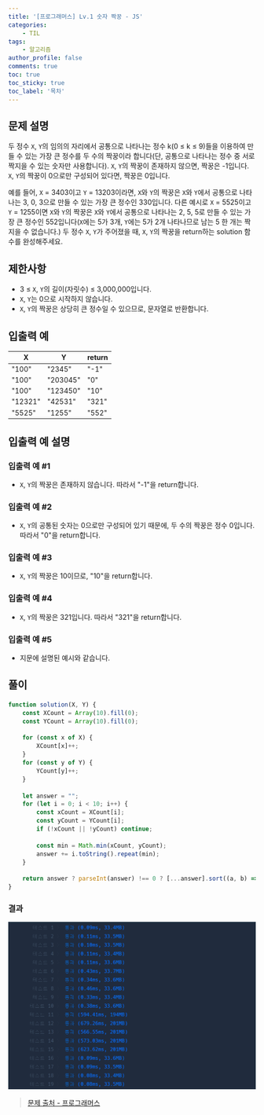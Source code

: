 ```yaml
---
title: '[프로그래머스] Lv.1 숫자 짝꿍 - JS'
categories:
    - TIL
tags:
    - 알고리즘
author_profile: false
comments: true
toc: true
toc_sticky: true
toc_label: '목차'
---
```


## 문제 설명
두 정수 `X`, `Y`의 임의의 자리에서 공통으로 나타나는 정수 k(0 ≤ k ≤ 9)들을 이용하여 만들 수 있는 가장 큰 정수를 두 수의 짝꿍이라 합니다(단, 공통으로 나타나는 정수 중 서로 짝지을 수 있는 숫자만 사용합니다). `X`, `Y`의 짝꿍이 존재하지 않으면, 짝꿍은 -1입니다. `X`, `Y`의 짝꿍이 0으로만 구성되어 있다면, 짝꿍은 0입니다.

예를 들어, `X` = 3403이고 `Y` = 13203이라면, `X`와 `Y`의 짝꿍은 `X`와 `Y`에서 공통으로 나타나는 3, 0, 3으로 만들 수 있는 가장 큰 정수인 330입니다. 다른 예시로 `X` = 5525이고 `Y` = 1255이면 `X`와 `Y`의 짝꿍은 `X`와 `Y`에서 공통으로 나타나는 2, 5, 5로 만들 수 있는 가장 큰 정수인 552입니다(`X`에는 5가 3개, `Y`에는 5가 2개 나타나므로 남는 5 한 개는 짝 지을 수 없습니다.)
두 정수 `X`, `Y`가 주어졌을 때, `X`, `Y`의 짝꿍을 return하는 solution 함수를 완성해주세요.

## 제한사항
* 3 ≤ `X`, `Y`의 길이(자릿수) ≤ 3,000,000입니다.
* `X`, `Y`는 0으로 시작하지 않습니다.
* `X`, `Y`의 짝꿍은 상당히 큰 정수일 수 있으므로, 문자열로 반환합니다.

## 입출력 예

| X       	| Y        	| return 	|
|---------	|----------	|--------	|
| "100"   	| "2345"   	| "-1"   	|
| "100"   	| "203045" 	| "0"    	|
| "100"   	| "123450" 	| "10"   	|
| "12321" 	| "42531"  	| "321"  	|
| "5525"  	| "1255"   	| "552"  	|

## 입출력 예 설명
### 입출력 예 #1
* `X`, `Y`의 짝꿍은 존재하지 않습니다. 따라서 "-1"을 return합니다.

### 입출력 예 #2
* `X`, `Y`의 공통된 숫자는 0으로만 구성되어 있기 때문에, 두 수의 짝꿍은 정수 0입니다. 따라서 "0"을 return합니다.

### 입출력 예 #3
* `X`, `Y`의 짝꿍은 10이므로, "10"을 return합니다.

### 입출력 예 #4
* `X`, `Y`의 짝꿍은 321입니다. 따라서 "321"을 return합니다.

### 입출력 예 #5
* 지문에 설명된 예시와 같습니다.

## 풀이
```javascript
function solution(X, Y) {
    const XCount = Array(10).fill(0);
    const YCount = Array(10).fill(0);
    
    for (const x of X) {
        XCount[x]++;
    }
    for (const y of Y) {
        YCount[y]++;
    }
    
    let answer = "";
    for (let i = 0; i < 10; i++) {
        const xCount = XCount[i];
        const yCount = YCount[i];
        if (!xCount || !yCount) continue;
        
        const min = Math.min(xCount, yCount);
        answer += i.toString().repeat(min);
    }
    
    return answer ? parseInt(answer) !== 0 ? [...answer].sort((a, b) => b - a).join('') : "0" : "-1";
}
```

### 결과
![result](/assets/images/2023/09/10/algorithm-63-result.png)

>[문제 출처 - 프로그래머스](https://school.programmers.co.kr/learn/courses/30/lessons/131128)